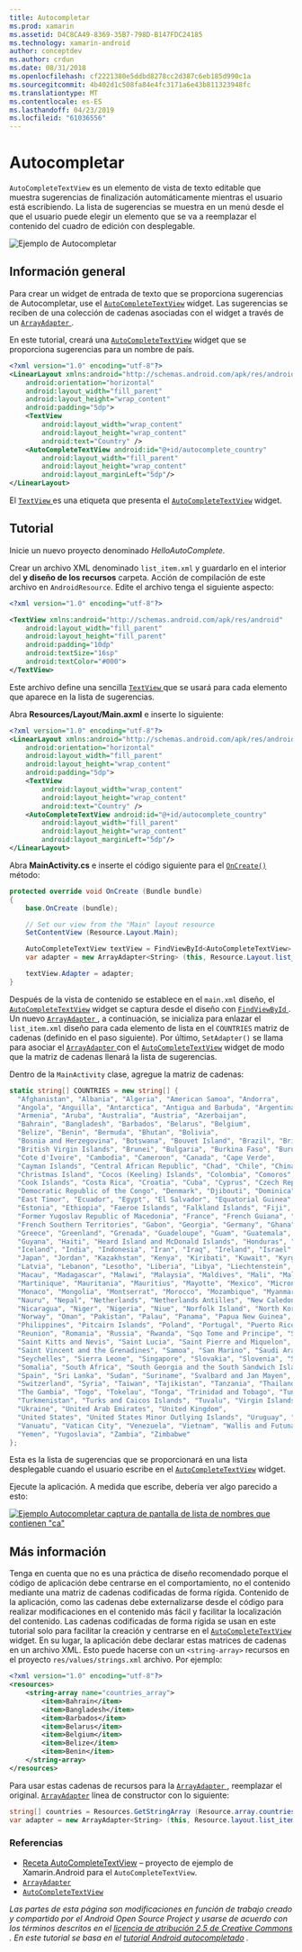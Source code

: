 ```yaml
---
title: Autocompletar
ms.prod: xamarin
ms.assetid: D4C8CA49-8369-35B7-798D-B147FDC24185
ms.technology: xamarin-android
author: conceptdev
ms.author: crdun
ms.date: 08/31/2018
ms.openlocfilehash: cf2221380e5ddbd8278cc2d387c6eb185d990c1a
ms.sourcegitcommit: 4b402d1c508fa84e4fc3171a6e43b811323948fc
ms.translationtype: MT
ms.contentlocale: es-ES
ms.lasthandoff: 04/23/2019
ms.locfileid: "61036556"
---
```

# <a name="auto-complete"></a>Autocompletar

`AutoCompleteTextView` es un elemento de vista de texto editable que muestra sugerencias de finalización automáticamente mientras el usuario está escribiendo. La lista de sugerencias se muestra en un menú desde el que el usuario puede elegir un elemento que se va a reemplazar el contenido del cuadro de edición con desplegable.

![Ejemplo de Autocompletar](images/auto-complete.png)

## <a name="overview"></a>Información general

Para crear un widget de entrada de texto que se proporciona sugerencias de Autocompletar, use el [`AutoCompleteTextView`](https://developer.xamarin.com/api/type/Android.Widget.AutoCompleteTextView/)
widget. Las sugerencias se reciben de una colección de cadenas asociadas con el widget a través de un [ `ArrayAdapter` ](https://developer.xamarin.com/api/type/Android.Widget.ArrayAdapter/).

En este tutorial, creará una [`AutoCompleteTextView`](https://developer.xamarin.com/api/type/Android.Widget.AutoCompleteTextView/)
widget que se proporciona sugerencias para un nombre de país.

```xml
<?xml version="1.0" encoding="utf-8"?>
<LinearLayout xmlns:android="http://schemas.android.com/apk/res/android"
    android:orientation="horizontal"
    android:layout_width="fill_parent"
    android:layout_height="wrap_content"
    android:padding="5dp">
    <TextView
        android:layout_width="wrap_content"
        android:layout_height="wrap_content"
        android:text="Country" />
    <AutoCompleteTextView android:id="@+id/autocomplete_country"
        android:layout_width="fill_parent"
        android:layout_height="wrap_content"
        android:layout_marginLeft="5dp"/>
</LinearLayout>
```

El [ `TextView` ](https://developer.xamarin.com/api/type/Android.Widget.TextView/) es una etiqueta que presenta el [`AutoCompleteTextView`](https://developer.xamarin.com/api/type/Android.Widget.AutoCompleteTextView/)
widget.


## <a name="tutorial"></a>Tutorial

Inicie un nuevo proyecto denominado *HelloAutoComplete*.

Crear un archivo XML denominado `list_item.xml` y guardarlo en el interior del **y diseño de los recursos** carpeta. Acción de compilación de este archivo en `AndroidResource`. Edite el archivo tenga el siguiente aspecto:

```xml
<?xml version="1.0" encoding="utf-8"?>

<TextView xmlns:android="http://schemas.android.com/apk/res/android"
    android:layout_width="fill_parent"
    android:layout_height="fill_parent"
    android:padding="10dp"
    android:textSize="16sp"
    android:textColor="#000">
</TextView>
```

Este archivo define una sencilla [ `TextView` ](https://developer.xamarin.com/api/type/Android.Widget.TextView/) que se usará para cada elemento que aparece en la lista de sugerencias.

Abra **Resources/Layout/Main.axml** e inserte lo siguiente:

```xml
<?xml version="1.0" encoding="utf-8"?>
<LinearLayout xmlns:android="http://schemas.android.com/apk/res/android"
    android:orientation="horizontal"
    android:layout_width="fill_parent"
    android:layout_height="wrap_content"
    android:padding="5dp">
    <TextView
        android:layout_width="wrap_content"
        android:layout_height="wrap_content"
        android:text="Country" />
    <AutoCompleteTextView android:id="@+id/autocomplete_country"
        android:layout_width="fill_parent"
        android:layout_height="wrap_content"
        android:layout_marginLeft="5dp"/>
</LinearLayout>
```

Abra **MainActivity.cs** e inserte el código siguiente para el [`OnCreate()`](https://developer.xamarin.com/api/member/Android.App.Activity.OnCreate/(Android.OS.Bundle))
método:

```csharp
protected override void OnCreate (Bundle bundle)
{
    base.OnCreate (bundle);

    // Set our view from the "Main" layout resource
    SetContentView (Resource.Layout.Main);

    AutoCompleteTextView textView = FindViewById<AutoCompleteTextView> (Resource.Id.autocomplete_country);
    var adapter = new ArrayAdapter<String> (this, Resource.Layout.list_item, COUNTRIES);

    textView.Adapter = adapter;
}
```

Después de la vista de contenido se establece en el `main.xml` diseño, el [`AutoCompleteTextView`](https://developer.xamarin.com/api/type/Android.Widget.AutoCompleteTextView/)
widget se captura desde el diseño con [ `FindViewById` ](https://developer.xamarin.com/api/member/Android.App.Activity.FindViewById/). Un nuevo [ `ArrayAdapter` ](https://developer.xamarin.com/api/type/Android.Widget.ArrayAdapter/) , a continuación, se inicializa para enlazar el `list_item.xml` diseño para cada elemento de lista en el `COUNTRIES` matriz de cadenas (definido en el paso siguiente). Por último, `SetAdapter()` se llama para asociar el [ `ArrayAdapter` ](https://developer.xamarin.com/api/type/Android.Widget.ArrayAdapter/) con el [`AutoCompleteTextView`](https://developer.xamarin.com/api/type/Android.Widget.AutoCompleteTextView/)
widget de modo que la matriz de cadenas llenará la lista de sugerencias.

Dentro de la `MainActivity` clase, agregue la matriz de cadenas:

```csharp
static string[] COUNTRIES = new string[] {
  "Afghanistan", "Albania", "Algeria", "American Samoa", "Andorra",
  "Angola", "Anguilla", "Antarctica", "Antigua and Barbuda", "Argentina",
  "Armenia", "Aruba", "Australia", "Austria", "Azerbaijan",
  "Bahrain", "Bangladesh", "Barbados", "Belarus", "Belgium",
  "Belize", "Benin", "Bermuda", "Bhutan", "Bolivia",
  "Bosnia and Herzegovina", "Botswana", "Bouvet Island", "Brazil", "British Indian Ocean Territory",
  "British Virgin Islands", "Brunei", "Bulgaria", "Burkina Faso", "Burundi",
  "Cote d'Ivoire", "Cambodia", "Cameroon", "Canada", "Cape Verde",
  "Cayman Islands", "Central African Republic", "Chad", "Chile", "China",
  "Christmas Island", "Cocos (Keeling) Islands", "Colombia", "Comoros", "Congo",
  "Cook Islands", "Costa Rica", "Croatia", "Cuba", "Cyprus", "Czech Republic",
  "Democratic Republic of the Congo", "Denmark", "Djibouti", "Dominica", "Dominican Republic",
  "East Timor", "Ecuador", "Egypt", "El Salvador", "Equatorial Guinea", "Eritrea",
  "Estonia", "Ethiopia", "Faeroe Islands", "Falkland Islands", "Fiji", "Finland",
  "Former Yugoslav Republic of Macedonia", "France", "French Guiana", "French Polynesia",
  "French Southern Territories", "Gabon", "Georgia", "Germany", "Ghana", "Gibraltar",
  "Greece", "Greenland", "Grenada", "Guadeloupe", "Guam", "Guatemala", "Guinea", "Guinea-Bissau",
  "Guyana", "Haiti", "Heard Island and McDonald Islands", "Honduras", "Hong Kong", "Hungary",
  "Iceland", "India", "Indonesia", "Iran", "Iraq", "Ireland", "Israel", "Italy", "Jamaica",
  "Japan", "Jordan", "Kazakhstan", "Kenya", "Kiribati", "Kuwait", "Kyrgyzstan", "Laos",
  "Latvia", "Lebanon", "Lesotho", "Liberia", "Libya", "Liechtenstein", "Lithuania", "Luxembourg",
  "Macau", "Madagascar", "Malawi", "Malaysia", "Maldives", "Mali", "Malta", "Marshall Islands",
  "Martinique", "Mauritania", "Mauritius", "Mayotte", "Mexico", "Micronesia", "Moldova",
  "Monaco", "Mongolia", "Montserrat", "Morocco", "Mozambique", "Myanmar", "Namibia",
  "Nauru", "Nepal", "Netherlands", "Netherlands Antilles", "New Caledonia", "New Zealand",
  "Nicaragua", "Niger", "Nigeria", "Niue", "Norfolk Island", "North Korea", "Northern Marianas",
  "Norway", "Oman", "Pakistan", "Palau", "Panama", "Papua New Guinea", "Paraguay", "Peru",
  "Philippines", "Pitcairn Islands", "Poland", "Portugal", "Puerto Rico", "Qatar",
  "Reunion", "Romania", "Russia", "Rwanda", "Sqo Tome and Principe", "Saint Helena",
  "Saint Kitts and Nevis", "Saint Lucia", "Saint Pierre and Miquelon",
  "Saint Vincent and the Grenadines", "Samoa", "San Marino", "Saudi Arabia", "Senegal",
  "Seychelles", "Sierra Leone", "Singapore", "Slovakia", "Slovenia", "Solomon Islands",
  "Somalia", "South Africa", "South Georgia and the South Sandwich Islands", "South Korea",
  "Spain", "Sri Lanka", "Sudan", "Suriname", "Svalbard and Jan Mayen", "Swaziland", "Sweden",
  "Switzerland", "Syria", "Taiwan", "Tajikistan", "Tanzania", "Thailand", "The Bahamas",
  "The Gambia", "Togo", "Tokelau", "Tonga", "Trinidad and Tobago", "Tunisia", "Turkey",
  "Turkmenistan", "Turks and Caicos Islands", "Tuvalu", "Virgin Islands", "Uganda",
  "Ukraine", "United Arab Emirates", "United Kingdom",
  "United States", "United States Minor Outlying Islands", "Uruguay", "Uzbekistan",
  "Vanuatu", "Vatican City", "Venezuela", "Vietnam", "Wallis and Futuna", "Western Sahara",
  "Yemen", "Yugoslavia", "Zambia", "Zimbabwe"
};
```

Esta es la lista de sugerencias que se proporcionará en una lista desplegable cuando el usuario escribe en el [`AutoCompleteTextView`](https://developer.xamarin.com/api/type/Android.Widget.AutoCompleteTextView/)
widget.

Ejecute la aplicación. A medida que escribe, debería ver algo parecido a esto:

[![Ejemplo Autocompletar captura de pantalla de lista de nombres que contienen "ca"](auto-complete-images/helloautocomplete.png)](auto-complete-images/helloautocomplete.png#lightbox)



## <a name="more-information"></a>Más información

Tenga en cuenta que no es una práctica de diseño recomendado porque el código de aplicación debe centrarse en el comportamiento, no el contenido mediante una matriz de cadenas codificadas de forma rígida. Contenido de la aplicación, como las cadenas debe externalizarse desde el código para realizar modificaciones en el contenido más fácil y facilitar la localización del contenido. Las cadenas codificadas de forma rígida se usan en este tutorial solo para facilitar la creación y centrarse en el [`AutoCompleteTextView`](https://developer.xamarin.com/api/type/Android.Widget.AutoCompleteTextView/)
widget. En su lugar, la aplicación debe declarar estas matrices de cadenas en un archivo XML. Esto puede hacerse con un `<string-array>` recursos en el proyecto `res/values/strings.xml` archivo. Por ejemplo:

```xml
<?xml version="1.0" encoding="utf-8"?>
<resources>
    <string-array name="countries_array">
        <item>Bahrain</item>
        <item>Bangladesh</item>
        <item>Barbados</item>
        <item>Belarus</item>
        <item>Belgium</item>
        <item>Belize</item>
        <item>Benin</item>
    </string-array>
</resources>
```

Para usar estas cadenas de recursos para la [ `ArrayAdapter` ](https://developer.xamarin.com/api/type/Android.Widget.ArrayAdapter/), reemplazar el original. [`ArrayAdapter`](https://developer.xamarin.com/api/type/Android.Widget.ArrayAdapter/)
línea de constructor con lo siguiente:

```csharp
string[] countries = Resources.GetStringArray (Resource.array.countries_array);
var adapter = new ArrayAdapter<String> (this, Resource.layout.list_item, countries);
```


### <a name="references"></a>Referencias

-   [Receta AutoCompleteTextView](https://github.com/xamarin/recipes/tree/master/Recipes/android/controls/autocomplete_text_view/add_an_autocomplete_text_input) &ndash; proyecto de ejemplo de Xamarin.Android para el `AutoCompleteTextView`.
-   [`ArrayAdapter`](https://developer.xamarin.com/api/type/Android.Widget.ArrayAdapter/)
-   [`AutoCompleteTextView`](https://developer.xamarin.com/api/type/Android.Widget.AutoCompleteTextView/)

*Las partes de esta página son modificaciones en función de trabajo creado y compartido por el Android Open Source Project y usarse de acuerdo con los términos descritos en el* 
 [ *licencia de atribución 2.5 de Creative Commons* ](http://creativecommons.org/licenses/by/2.5/) *. En este tutorial se basa en el* 
 [ *tutorial Android autocompletado*](https://developer.android.com/resources/tutorials/views/hello-autocomplete.html)
 *.*
